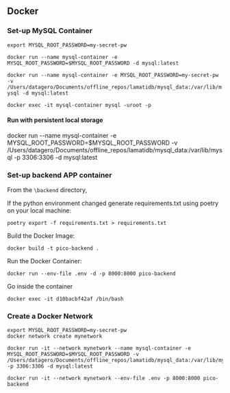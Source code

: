 
## Docker

### Set-up MySQL Container
`export MYSQL_ROOT_PASSWORD=my-secret-pw`


`docker run --name mysql-container -e MYSQL_ROOT_PASSWORD=$MYSQL_ROOT_PASSWORD -d mysql:latest`

`docker run --name mysql-container -e MYSQL_ROOT_PASSWORD=my-secret-pw -v /Users/datagero/Documents/offline_repos/lamatidb/mysql_data:/var/lib/mysql -d mysql:latest`

`docker exec -it mysql-container mysql -uroot -p`

#### Run with persistent local storage
docker run --name mysql-container -e MYSQL_ROOT_PASSWORD=$MYSQL_ROOT_PASSWORD -v /Users/datagero/Documents/offline_repos/lamatidb/mysql_data:/var/lib/mysql -p 3306:3306 -d mysql:latest

### Set-up backend APP container
From the `\backend` directory,

If the python environment changed generate requirements.txt using poetry on your local machine:

`poetry export -f requirements.txt > requirements.txt`

Build the Docker Image:

`docker build -t pico-backend .`

Run the Docker Container:

`docker run --env-file .env -d -p 8000:8000 pico-backend`

Go inside the container

`docker exec -it d10bacbf42af /bin/bash`


### Create a Docker Network
```
export MYSQL_ROOT_PASSWORD=my-secret-pw
docker network create mynetwork

docker run -it --network mynetwork --name mysql-container -e MYSQL_ROOT_PASSWORD=$MYSQL_ROOT_PASSWORD -v /Users/datagero/Documents/offline_repos/lamatidb/mysql_data:/var/lib/mysql -p 3306:3306 -d mysql:latest

docker run -it --network mynetwork --env-file .env -p 8000:8000 pico-backend
```

